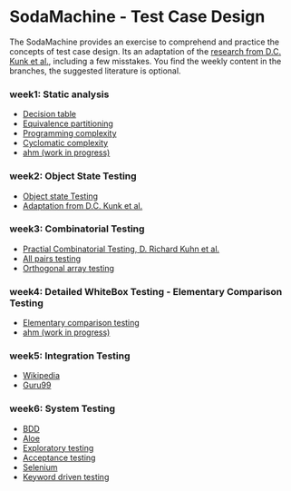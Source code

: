 # SodaMachine - Test Case Design
  
The SodaMachine provides an exercise to comprehend and practice the concepts of test case design.
Its an adaptation of the [research from D.C. Kunk et al.][7], including a few misstakes.
You find the weekly content in the branches, the suggested literature is optional.

### week1: Static analysis ###
* [Decision table][1]
* [Equivalence partitioning][2]
* [Programming complexity][3]
* [Cyclomatic complexity][4]
* [ahm (work in progress)][5]

### week2: Object State Testing 
* [Object state Testing][6]
* [Adaptation from D.C. Kunk et al.][7]


### week3: Combinatorial Testing 
* [Practial Combinatorial Testing, D. Richard Kuhn et al.][8]
* [All pairs testing][9]
* [Orthogonal array testing][10]


### week4: Detailed WhiteBox Testing - Elementary Comparison Testing
* [Elementary comparison testing][11]
* [ahm (work in progress)][12]


### week5: Integration Testing
* [Wikipedia][13]
* [Guru99][14]


### week6: System Testing 
* [BDD][15]
* [Aloe][16]
* [Exploratory testing][17]
* [Acceptance testing][18]
* [Selenium][19]
* [Keyword driven testing][20]


[1]: https://en.wikipedia.org/wiki/Decision_table
[2]: https://en.wikipedia.org/wiki/Equivalence_partitioning
[3]: https://en.wikipedia.org/wiki/Programming_complexity
[4]: https://en.wikipedia.org/wiki/Cyclomatic_complexity
[5]: https://github.com/jbloemendal/ahm
[6]: https://en.wikipedia.org/wiki/Object_state_testing
[7]: https://pdfs.semanticscholar.org/c099/37b9d87cf8020fc897b882c412229f5a7c68.pdf
[8]: https://nvlpubs.nist.gov/nistpubs/Legacy/SP/nistspecialpublication800-142.pdf
[9]: https://en.wikipedia.org/wiki/All-pairs_testing
[10]: https://en.wikipedia.org/wiki/Orthogonal_array_testing
[11]: https://en.wikipedia.org/wiki/Elementary_comparison_testing
[12]: https://github.com/jbloemendal/ahm/blob/master/ahm-paper.pdf
[13]: https://en.wikipedia.org/wiki/Integration_testing
[14]: https://www.guru99.com/integration-testing.html
[15]: https://en.wikipedia.org/wiki/Behavior-driven_development
[16]: https://aloe.readthedocs.io/en/latest/index.html#
[17]: https://en.wikipedia.org/wiki/Exploratory_testing
[18]: https://en.wikipedia.org/wiki/Acceptance_testing
[19]: https://en.wikipedia.org/wiki/Selenium_(software)
[20]: https://en.wikipedia.org/wiki/Keyword-driven_testing
